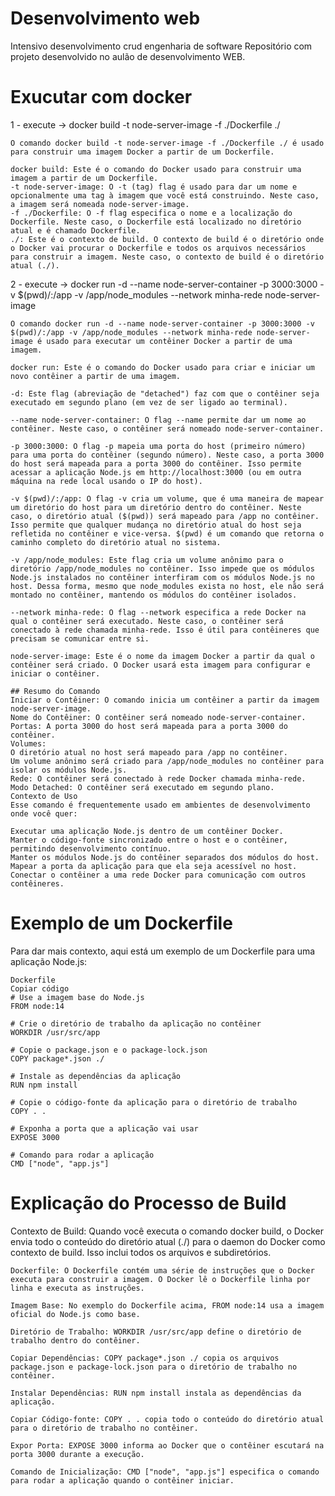 # Desenvolvimento web 
Intensivo desenvolvimento crud engenharia de software
Repositório com projeto desenvolvido no aulão de desenvolvimento WEB.

# Exucutar com docker 
1 - execute -> 
docker build -t node-server-image -f ./Dockerfile ./

    O comando docker build -t node-server-image -f ./Dockerfile ./ é usado para construir uma imagem Docker a partir de um Dockerfile. 

    docker build: Este é o comando do Docker usado para construir uma imagem a partir de um Dockerfile.
    -t node-server-image: O -t (tag) flag é usado para dar um nome e opcionalmente uma tag à imagem que você está construindo. Neste caso, a imagem será nomeada node-server-image.
    -f ./Dockerfile: O -f flag especifica o nome e a localização do Dockerfile. Neste caso, o Dockerfile está localizado no diretório atual e é chamado Dockerfile.
    ./: Este é o contexto de build. O contexto de build é o diretório onde o Docker vai procurar o Dockerfile e todos os arquivos necessários para construir a imagem. Neste caso, o contexto de build é o diretório atual (./).
     
2 - execute -> 
docker run -d --name node-server-container -p 3000:3000 -v $(pwd)/:/app -v /app/node_modules --network minha-rede node-server-image

    O comando docker run -d --name node-server-container -p 3000:3000 -v $(pwd)/:/app -v /app/node_modules --network minha-rede node-server-image é usado para executar um contêiner Docker a partir de uma imagem.

    docker run: Este é o comando do Docker usado para criar e iniciar um novo contêiner a partir de uma imagem.

    -d: Este flag (abreviação de "detached") faz com que o contêiner seja executado em segundo plano (em vez de ser ligado ao terminal).

    --name node-server-container: O flag --name permite dar um nome ao contêiner. Neste caso, o contêiner será nomeado node-server-container.

    -p 3000:3000: O flag -p mapeia uma porta do host (primeiro número) para uma porta do contêiner (segundo número). Neste caso, a porta 3000 do host será mapeada para a porta 3000 do contêiner. Isso permite acessar a aplicação Node.js em http://localhost:3000 (ou em outra máquina na rede local usando o IP do host).

    -v $(pwd)/:/app: O flag -v cria um volume, que é uma maneira de mapear um diretório do host para um diretório dentro do contêiner. Neste caso, o diretório atual ($(pwd)) será mapeado para /app no contêiner. Isso permite que qualquer mudança no diretório atual do host seja refletida no contêiner e vice-versa. $(pwd) é um comando que retorna o caminho completo do diretório atual no sistema.

    -v /app/node_modules: Este flag cria um volume anônimo para o diretório /app/node_modules no contêiner. Isso impede que os módulos Node.js instalados no contêiner interfiram com os módulos Node.js no host. Dessa forma, mesmo que node_modules exista no host, ele não será montado no contêiner, mantendo os módulos do contêiner isolados.

    --network minha-rede: O flag --network especifica a rede Docker na qual o contêiner será executado. Neste caso, o contêiner será conectado à rede chamada minha-rede. Isso é útil para contêineres que precisam se comunicar entre si.

    node-server-image: Este é o nome da imagem Docker a partir da qual o contêiner será criado. O Docker usará esta imagem para configurar e iniciar o contêiner.

    ## Resumo do Comando
    Iniciar o Contêiner: O comando inicia um contêiner a partir da imagem node-server-image.
    Nome do Contêiner: O contêiner será nomeado node-server-container.
    Portas: A porta 3000 do host será mapeada para a porta 3000 do contêiner.
    Volumes:
    O diretório atual no host será mapeado para /app no contêiner.
    Um volume anônimo será criado para /app/node_modules no contêiner para isolar os módulos Node.js.
    Rede: O contêiner será conectado à rede Docker chamada minha-rede.
    Modo Detached: O contêiner será executado em segundo plano.
    Contexto de Uso
    Esse comando é frequentemente usado em ambientes de desenvolvimento onde você quer:

    Executar uma aplicação Node.js dentro de um contêiner Docker.
    Manter o código-fonte sincronizado entre o host e o contêiner, permitindo desenvolvimento contínuo.
    Manter os módulos Node.js do contêiner separados dos módulos do host.
    Mapear a porta da aplicação para que ela seja acessível no host.
    Conectar o contêiner a uma rede Docker para comunicação com outros contêineres.

# Exemplo de um Dockerfile
Para dar mais contexto, aqui está um exemplo de um Dockerfile para uma aplicação Node.js:

    Dockerfile
    Copiar código
    # Use a imagem base do Node.js
    FROM node:14

    # Crie o diretório de trabalho da aplicação no contêiner
    WORKDIR /usr/src/app

    # Copie o package.json e o package-lock.json
    COPY package*.json ./

    # Instale as dependências da aplicação
    RUN npm install

    # Copie o código-fonte da aplicação para o diretório de trabalho
    COPY . .

    # Exponha a porta que a aplicação vai usar
    EXPOSE 3000

    # Comando para rodar a aplicação
    CMD ["node", "app.js"]

# Explicação do Processo de Build
Contexto de Build: Quando você executa o comando docker build, o Docker envia todo o conteúdo do diretório atual (./) para o daemon do Docker como contexto de build. Isso inclui todos os arquivos e subdiretórios.

    Dockerfile: O Dockerfile contém uma série de instruções que o Docker executa para construir a imagem. O Docker lê o Dockerfile linha por linha e executa as instruções.

    Imagem Base: No exemplo do Dockerfile acima, FROM node:14 usa a imagem oficial do Node.js como base.

    Diretório de Trabalho: WORKDIR /usr/src/app define o diretório de trabalho dentro do contêiner.

    Copiar Dependências: COPY package*.json ./ copia os arquivos package.json e package-lock.json para o diretório de trabalho no contêiner.

    Instalar Dependências: RUN npm install instala as dependências da aplicação.

    Copiar Código-fonte: COPY . . copia todo o conteúdo do diretório atual para o diretório de trabalho no contêiner.

    Expor Porta: EXPOSE 3000 informa ao Docker que o contêiner escutará na porta 3000 durante a execução.

    Comando de Inicialização: CMD ["node", "app.js"] especifica o comando para rodar a aplicação quando o contêiner iniciar.